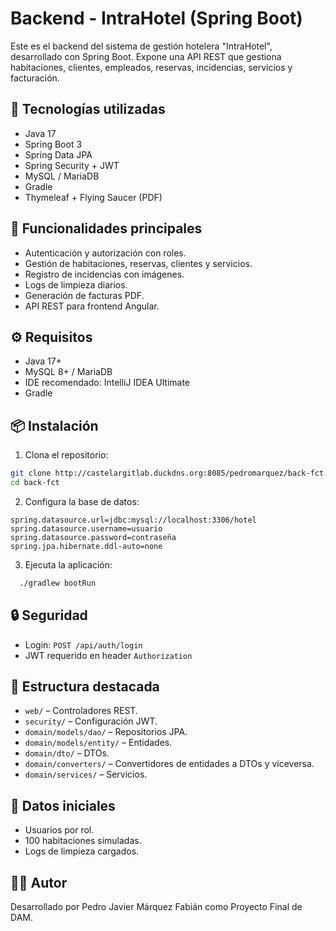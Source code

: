 
# Backend - IntraHotel (Spring Boot)

Este es el backend del sistema de gestión hotelera "IntraHotel", desarrollado con Spring Boot. Expone una API REST que gestiona habitaciones, clientes, empleados, reservas, incidencias, servicios y facturación.

## 🔧 Tecnologías utilizadas

- Java 17
- Spring Boot 3
- Spring Data JPA
- Spring Security + JWT
- MySQL / MariaDB
- Gradle
- Thymeleaf + Flying Saucer (PDF)

## 🧩 Funcionalidades principales

- Autenticación y autorización con roles.
- Gestión de habitaciones, reservas, clientes y servicios.
- Registro de incidencias con imágenes.
- Logs de limpieza diarios.
- Generación de facturas PDF.
- API REST para frontend Angular.

## ⚙️ Requisitos

- Java 17+
- MySQL 8+ / MariaDB
- IDE recomendado: IntelliJ IDEA Ultimate
-  Gradle

## 📦 Instalación

1. Clona el repositorio:

```bash
git clone http://castelargitlab.duckdns.org:8085/pedromarquez/back-fct.git
cd back-fct
```

2. Configura la base de datos:

```properties
spring.datasource.url=jdbc:mysql://localhost:3306/hotel
spring.datasource.username=usuario
spring.datasource.password=contraseña
spring.jpa.hibernate.ddl-auto=none
```

3. Ejecuta la aplicación:


```bash
  ./gradlew bootRun
```

## 🔒 Seguridad

- Login: `POST /api/auth/login`
- JWT requerido en header `Authorization`

## 📂 Estructura destacada

- `web/` – Controladores REST.
- `security/` – Configuración JWT.
- `domain/models/dao/` – Repositorios JPA.
- `domain/models/entity/` – Entidades.
- `domain/dto/` – DTOs.
- `domain/converters/` – Convertidores de entidades a DTOs y viceversa.
- `domain/services/` – Servicios.

## 🧪 Datos iniciales

- Usuarios por rol.
- 100 habitaciones simuladas.
- Logs de limpieza cargados.

## 👨‍💻 Autor

Desarrollado por Pedro Javier Márquez Fabián como Proyecto Final de DAM.
